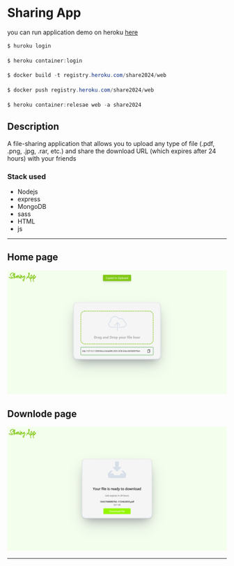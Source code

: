 # Sharing App

you can run application demo on heroku [here](https://share2024.herokuapp.com)

```powershell
$ huroku login

$ heroku container:login

$ docker build -t registry.heroku.com/share2024/web

$ docker push registry.heroku.com/share2024/web

$ heroku container:relesae web -a share2024

```
## Description 
A file-sharing application that allows you to upload any type of file (.pdf, .png, .jpg, .rar, etc.) and share the download URL (which expires after 24 hours) with your friends

### Stack used
- Nodejs
- express
- MongoDB
- sass
- HTML
- js 
---

## Home page

<img src="./Screenshots/home_screen.png"/>

## Downlode page

<img src="./Screenshots/downlode_screen.png"/>

----
